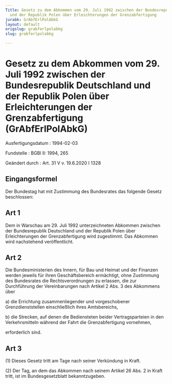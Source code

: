 ```yaml
---
Title: Gesetz zu dem Abkommen vom 29. Juli 1992 zwischen der Bundesrepublik Deutschland
  und der Republik Polen über Erleichterungen der Grenzabfertigung
jurabk: GrAbfErlPolAbkG
layout: default
origslug: grabferlpolabkg
slug: grabferlpolabkg

---
```


# Gesetz zu dem Abkommen vom 29. Juli 1992 zwischen der Bundesrepublik Deutschland und der Republik Polen über Erleichterungen der Grenzabfertigung (GrAbfErlPolAbkG)

Ausfertigungsdatum
:   1994-02-03

Fundstelle
:   BGBl II: 1994, 265

Geändert durch
:   Art. 31 V v. 19.6.2020 I 1328



## Eingangsformel

Der Bundestag hat mit Zustimmung des Bundesrates das folgende Gesetz beschlossen:


## Art 1

Dem in Warschau am 29. Juli 1992 unterzeichneten Abkommen zwischen der Bundesrepublik Deutschland und der Republik Polen über Erleichterungen der Grenzabfertigung wird zugestimmt. Das Abkommen wird nachstehend veröffentlicht.


## Art 2

Die Bundesministerien des Innern, für Bau und Heimat und der Finanzen werden jeweils für ihren Geschäftsbereich ermächtigt, ohne Zustimmung des Bundesrates die Rechtsverordnungen zu erlassen, die zur Durchführung der Vereinbarungen nach Artikel 2 Abs. 3 des Abkommens über

a)  die Errichtung zusammenliegender und vorgeschobener Grenzdienststellen einschließlich ihres Amtsbereichs,


b)  die Strecken, auf denen die Bediensteten beider Vertragsparteien in den Verkehrsmitteln während der Fahrt die Grenzabfertigung vornehmen,



erforderlich sind.


## Art 3

(1) Dieses Gesetz tritt am Tage nach seiner Verkündung in Kraft.

(2) Der Tag, an dem das Abkommen nach seinem Artikel 26 Abs. 2 in Kraft tritt, ist im Bundesgesetzblatt bekanntzugeben.

